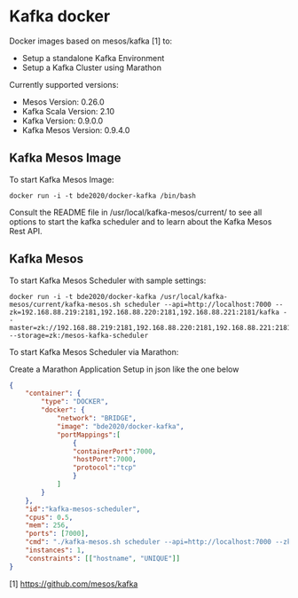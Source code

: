 # Kafka docker

Docker images based on mesos/kafka [1] to:
* Setup a standalone Kafka Environment
* Setup a Kafka Cluster using Marathon 

Currently supported versions:
* Mesos Version: 0.26.0
* Kafka Scala Version: 2.10
* Kafka Version: 0.9.0.0
* Kafka Mesos Version: 0.9.4.0


## Kafka Mesos Image
To start Kafka Mesos Image:

    docker run -i -t bde2020/docker-kafka /bin/bash

Consult the README file in /usr/local/kafka-mesos/current/ to see all options to start the kafka scheduler and to learn about the Kafka Mesos Rest API.


## Kafka Mesos 
To start Kafka Mesos Scheduler with sample settings:
    
    docker run -i -t bde2020/docker-kafka /usr/local/kafka-mesos/current/kafka-mesos.sh scheduler --api=http://localhost:7000 --zk=192.168.88.219:2181,192.168.88.220:2181,192.168.88.221:2181/kafka --master=zk://192.168.88.219:2181,192.168.88.220:2181,192.168.88.221:2181/mesos --storage=zk:/mesos-kafka-scheduler

To start Kafka Mesos Scheduler via Marathon:

Create a Marathon Application Setup in json like the one below
```json
{
    "container": {
        "type": "DOCKER",
        "docker": {
            "network": "BRIDGE",
            "image": "bde2020/docker-kafka",
            "portMappings":[
                {
                "containerPort":7000,
                "hostPort":7000,
                "protocol":"tcp"
                }
            ]
        }
    },
    "id":"kafka-mesos-scheduler",
    "cpus": 0.5,
    "mem": 256,
    "ports": [7000],
    "cmd": "./kafka-mesos.sh scheduler --api=http://localhost:7000 --zk=192.168.88.219:2181,192.168.88.220:2181,192.168.88.221:2181/kafka --master=zk://192.168.88.219:2181,192.168.88.220:2181,192.168.88.221:2181/mesos --storage=zk:/mesos-kafka-scheduler",
    "instances": 1,
    "constraints": [["hostname", "UNIQUE"]]
}
```

[1] https://github.com/mesos/kafka
